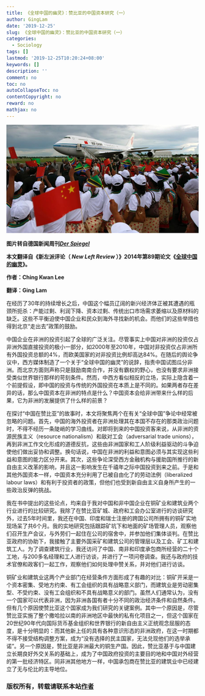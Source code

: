 ```yaml
---
title: 《全球中国的幽灵》：赞比亚的中国资本研究（一）
author: GingLam
date: '2019-12-25'
slug: 《全球中国的幽灵》：赞比亚的中国资本研究（一）
categories:
  - Sociology
tags: []
lastmod: '2019-12-25T10:20:24+08:00'
keywords: []
description: ''
comment: no
toc: no
autoCollapseToc: no
contentCopyright: no
reward: no
mathjax: no
---
```

<div align=center><img src="https://raw.githubusercontent.com/GingLam/Storage/master/image-570782-860_poster_16x9-dqlj-570782.jpg"></div>
<div align=center>
</div>

**图片转自德国新闻周刊[*Der Spiegel*](https://www.spiegel.de/international/world/chinese-investment-in-africa-boosts-economies-but-worries-many-a-934826.html)**

**本文翻译自《新左派评论（ *New Left Review* ）》2014年第89期论文《[全球中国的幽灵](https://newleftreview.org/issues/II89/articles/ching-kwan-lee-the-spectre-of-global-china)》。**

**作者：Ching Kwan Lee**

**翻译：Ging Lam**

在经历了30年的持续增长之后，中国这个幅员辽阔的新兴经济体正被其遭遇的瓶颈所扼杀：产能过剩、利润下降、资本过剩、传统出口市场需求萎缩以及原材料的缺乏。这些不平衡迫使中国企业和民众到海外寻找新的机会。而他们的这些举措也得到北京“走出去”政策的鼓励。

中国企业在非洲的投资引起了全球的广泛关注。尽管事实上中国对非洲的投资仅占非洲外国直接投资的极小一部分，如2000年至2010年，中国对非投资仅占非洲所有外国投资总额的4%，而欧美国家的对非投资比例却高达84%。在随后的舆论争议中，西方媒体制造了一个关于“全球中国的幽灵”的说辞，指责中国试图瓜分非洲。而北京方面则声称只是鼓励南南合作，并没有霸权的野心，也没有要求非洲接受类似世界银行那样的苛刻条件。然而，中西方看似相反的立场，实际上隐含着一个前提假设，即中国的投资与传统的外国投资在本质上是不同的。如果两者存在差异的话，那么中国资本在非洲的特点是什么？中国资本会给非洲带来什么样的后果，它为非洲的发展提供了什么样的前景？

<!--more-->

在探讨“中国在赞比亚”的故事时，本文将聚焦两个在有关“全球中国”争论中经常被忽略的问题。首先，中国的海外投资者在非洲处理其在本国不存在的那类政治问题时，不得不经历一条陡峭的学习曲线。对即将到来的中国投资客来说，从非洲的资源民族主义（resource nationalism）和敌对工会（adversarial trade unions），再到非洲工作文化形成的道德反抗，这些由非洲国家和工人阶级利益驱动的斗争迫使他们做出妥协和调整。换句话说，中国在非洲的利益和意图必须与其实现这些利益和意图的能力区分开来。其次，这些争论深受西方金融机构与援助国所推行的新自由主义改革的影响，并且这一影响发生在千禧年之际中国投资到来之前。于是和其他外国资本一样，中国资本充分利用了已被自由化了的劳动法例（liberalized labour laws）和有利于投资者的政策，但他们也受到新自由主义自身所产生的一些政治反弹的挑战。

我在书中提出的这些论点，均来自于我对中国和非中国企业在铜矿业和建筑业两个行业进行的比较研究。我除了在赞比亚矿城、政府和工会办公室进行的访谈研究外，过去5年时间里，我还在中国、印度和瑞士注册的跨国公司所拥有的铜矿实地现场呆了共6个月。我的实地研究包括跟踪矿坑下和地面的矿场管理人员，观察他们召开生产会议，与外劳们一起住在公司的宿舍中，并参加他们集体谈判。在赞比亚政府的协助下，我接触了主要外国采矿和建筑公司的管理层以及工会、矿工和建筑工人。为了调查建筑行业，我还访问了中国、南非和印度承包商所经营的二十个工地，与200多名经理和工人进行访谈，并进行了一项问卷调查。我还与政府的技术官僚和政客们一起工作，观察他们如何处理中赞关系，并对他们进行访谈。

铜矿业和建筑业这两个产业部门在经营条件方面形成了有趣的对比：铜矿开采是一个资本密集、受地方约束、有工会组织的具有战略意义部门，而建筑业是劳动密集型、不受约束、没有工会组织和不具有战略意义的部门。虽然人们通常认为，没有一个国家可以代表非洲，因为非洲各国有者十分不同的政治经济条件和自然条件。但有几个原因使赞比亚这个国家成为我们研究的关键案例。其中一个原因是，尽管赞比亚实施了整个撒哈拉以南的非洲地区中最快的私有化项目之一，但这个国家在20世纪90年代向国际货币基金组织和世界银行的新自由主义正统观念屈服的态度，是十分明显的：而其他新上任的具有各种意识形态的非洲政府，在这一时期都不得不接受结构调整方案，成为“没有选择的民主国家，无法兑现他们的选举承诺”。另一个原因是，赞比亚是非洲最大的铜生产国。因此，赞比亚基于与中国建立长期良好外交关系的基础上，成为了中国政府投资的主要目的地和中国对外经营的第一批经济特区。同非洲其他地方一样，中国承包商在赞比亚的建筑业中已经建立了无与伦比的主导地位。

### 版权所有，转载请联系本站[作者](mailto:linj83@mail2.sysu.edu.cn)
